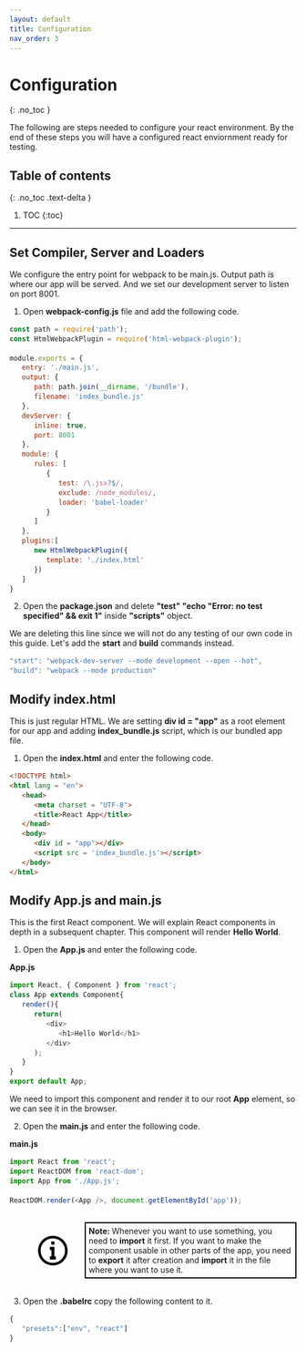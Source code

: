 ```yaml
---
layout: default
title: Configuration
nav_order: 3
---
```


# Configuration
{: .no_toc }

The following are steps needed to configure your react environment. By the end of these steps you will have a configured react enviornment ready for testing.

## Table of contents
{: .no_toc .text-delta }

1. TOC
{:toc}

---
## Set Compiler, Server and Loaders

We configure the entry point for webpack to be main.js.
Output path is where our app will be served.
And we set our development server to listen on port 8001.

1. Open **webpack-config.js** file and add the following code.

```js
const path = require('path');
const HtmlWebpackPlugin = require('html-webpack-plugin');

module.exports = {
   entry: './main.js',
   output: {
      path: path.join(__dirname, '/bundle'),
      filename: 'index_bundle.js'
   },
   devServer: {
      inline: true,
      port: 8001
   },
   module: {
      rules: [
         {
            test: /\.jsx?$/,
            exclude: /node_modules/,
            loader: 'babel-loader'
         }
      ]
   },
   plugins:[
      new HtmlWebpackPlugin({
         template: './index.html'
      })
   ]
}
```

2. Open the **package.json** and delete **"test" "echo \"Error: no test specified\" && exit 1"** inside **"scripts"** object.

We are deleting this line since we will not do any testing of our own code in this guide. Let's add the **start** and **build** commands instead.

```js
"start": "webpack-dev-server --mode development --open --hot",
"build": "webpack --mode production"
```
## Modify **index.html**

This is just regular HTML. We are setting **div id = "app"** as a root element for our app and adding **index_bundle.js** script, which is our bundled app file.

1. Open the **index.html** and enter the following code.

```html
<!DOCTYPE html>
<html lang = "en">
   <head>
      <meta charset = "UTF-8">
      <title>React App</title>
   </head>
   <body>
      <div id = "app"></div>
      <script src = 'index_bundle.js'></script>
   </body>
</html>
```

## Modify **App.js** and **main.js**

This is the first React component. We will explain React components in depth in a subsequent chapter. This component will render **Hello World**.

1. Open the **App.js** and enter the following code.

**App.js**
```js
import React, { Component } from 'react';
class App extends Component{
   render(){
      return(
         <div>
            <h1>Hello World</h1>
         </div>
      );
   }
}
export default App;
```

We need to import this component and render it to our root **App** element, so we can see it in the browser.

2. Open the **main.js** and enter the following code.

**main.js**
```js
import React from 'react';
import ReactDOM from 'react-dom';
import App from './App.js';

ReactDOM.render(<App />, document.getElementById('app'));
```
<br>
<div style="margin-left: 50px; display: flex; align-items: center;">
    <img src="https://raw.githubusercontent.com/dmitrymatio/setupReactDocs/gh-pages/docs/img/iconfinder_v-31_3162614.png"
      alt="note"
      style=" margin-right: 30px; width: 52px;" />
      <article style="border: 2px solid black; box-sizing: border-box; padding: 5px;"> <strong>Note:  </strong>Whenever you want to use something, you need to <strong>import</strong> it first. If you want to make the component usable in other parts of the app, you need to <strong>export</strong> it after creation and <strong>import</strong> it in the file where you want to use it.</article>
</div>
<br>

3. Open the **.babelrc** copy the following content to it.

```js
{
   "presets":["env", "react"]
}
```